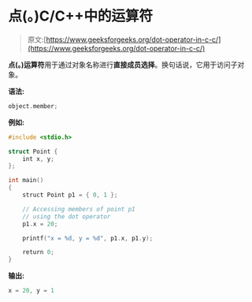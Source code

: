 # 点(。)C/C++中的运算符

> 原文:[https://www.geeksforgeeks.org/dot-operator-in-c-c/](https://www.geeksforgeeks.org/dot-operator-in-c-c/)

**点(。)运算符**用于通过对象名称进行**直接成员选择**。换句话说，它用于访问子对象。

**语法:**

```cpp
object.member;
```

**例如:**

```cpp
#include <stdio.h>

struct Point {
    int x, y;
};

int main()
{
    struct Point p1 = { 0, 1 };

    // Accessing members of point p1
    // using the dot operator
    p1.x = 20;

    printf("x = %d, y = %d", p1.x, p1.y);

    return 0;
}
```

**输出:**

```cpp
x = 20, y = 1

```
